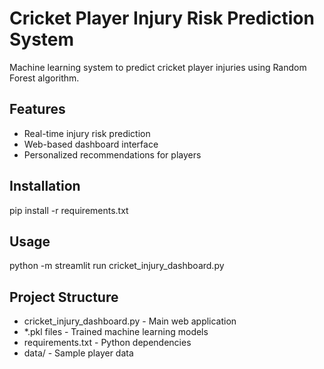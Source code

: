 # Cricket Player Injury Risk Prediction System

Machine learning system to predict cricket player injuries using Random Forest algorithm.

## Features
- Real-time injury risk prediction
- Web-based dashboard interface
- Personalized recommendations for players

## Installation
pip install -r requirements.txt

## Usage
python -m streamlit run cricket_injury_dashboard.py 

## Project Structure
- cricket_injury_dashboard.py - Main web application
- *.pkl files - Trained machine learning models
- requirements.txt - Python dependencies
- data/ - Sample player data
